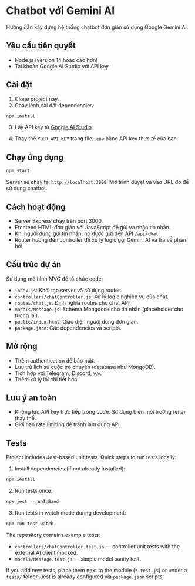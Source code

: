 # Chatbot với Gemini AI

Hướng dẫn xây dựng hệ thống chatbot đơn giản sử dụng Google Gemini AI.

## Yêu cầu tiên quyết

- Node.js (version 14 hoặc cao hơn)
- Tài khoản Google AI Studio với API key

## Cài đặt

1. Clone project này.
2. Chạy lệnh cài đặt dependencies:

```bash
npm install
```

3. Lấy API key từ [Google AI Studio](https://aistudio.google.com/app/apikey)

4. Thay thế `YOUR_API_KEY` trong file `.env` bằng API key thực tế của bạn.

## Chạy ứng dụng

```bash
npm start
```

Server sẽ chạy tại `http://localhost:3000`. Mở trình duyệt và vào URL đó để sử dụng chatbot.

## Cách hoạt động

- Server Express chạy trên port 3000.
- Frontend HTML đơn giản với JavaScript để gửi và nhận tin nhắn.
- Khi người dùng gửi tin nhắn, nó được gửi đến API `/api/chat`.
- Router hướng đến controller để xử lý logic gọi Gemini AI và trả về phản hồi.

## Cấu trúc dự án

Sử dụng mô hình MVC để tổ chức code:

- `index.js`: Khởi tạo server và sử dụng routes.
- `controllers/chatController.js`: Xử lý logic nghiệp vụ của chat.
- `routes/chat.js`: Định nghĩa routes cho chat API.
- `models/Message.js`: Schema Mongoose cho tin nhắn (placeholder cho tương lai).
- `public/index.html`: Giao diện người dùng đơn giản.
- `package.json`: Các dependencies và scripts.

## Mở rộng

- Thêm authentication để bảo mật.
- Lưu trữ lịch sử cuộc trò chuyện (database như MongoDB).
- Tích hợp với Telegram, Discord, v.v.
- Thêm xử lý lỗi chi tiết hơn.

## Lưu ý an toàn

- Không lưu API key trực tiếp trong code. Sử dụng biến môi trường (env) thay thế.
- Giới hạn rate limiting để tránh lạm dụng API.

## Tests

Project includes Jest-based unit tests. Quick steps to run tests locally:

1. Install dependencies (if not already installed):

```powershell
npm install
```

2. Run tests once:

```powershell
npx jest --runInBand
```

3. Run tests in watch mode during development:

```powershell
npm run test:watch
```

The repository contains example tests:
- `controllers/chatController.test.js` — controller unit tests with the external AI client mocked.
- `models/Message.test.js` — simple model sanity test.

If you add new tests, place them next to the module (`*.test.js`) or under a `tests/` folder. Jest is already configured via `package.json` scripts.
